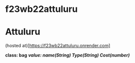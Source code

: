 # f23wb22attuluru
# Attuluru

(hosted at)[https://f23wb22attuluru.onrender.com]

**class: bag**
***value: name(String) Type(String) Cost(number)***
